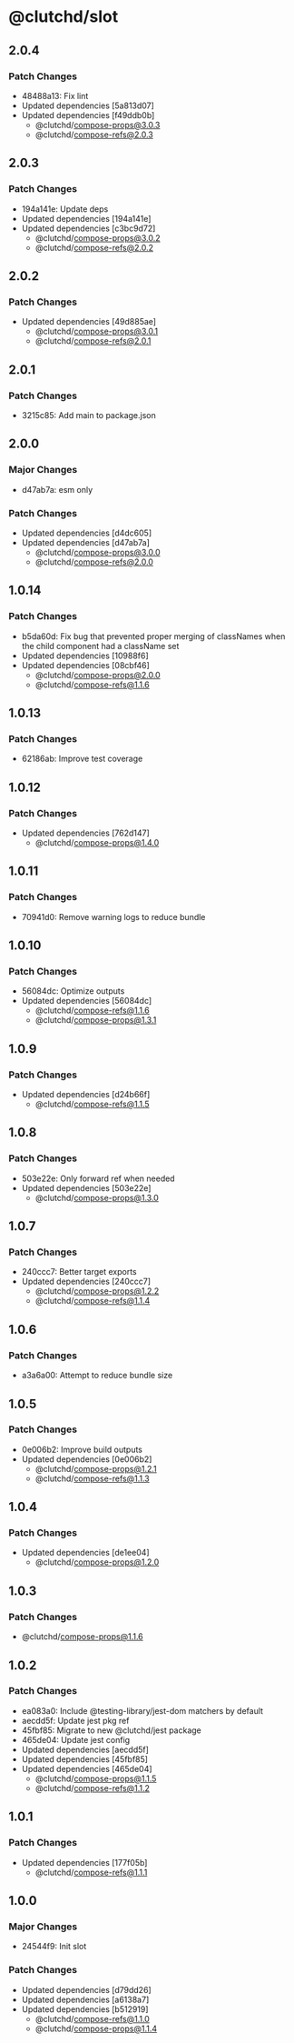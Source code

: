 # @clutchd/slot

## 2.0.4

### Patch Changes

- 48488a13: Fix lint
- Updated dependencies [5a813d07]
- Updated dependencies [f49ddb0b]
  - @clutchd/compose-props@3.0.3
  - @clutchd/compose-refs@2.0.3

## 2.0.3

### Patch Changes

- 194a141e: Update deps
- Updated dependencies [194a141e]
- Updated dependencies [c3bc9d72]
  - @clutchd/compose-props@3.0.2
  - @clutchd/compose-refs@2.0.2

## 2.0.2

### Patch Changes

- Updated dependencies [49d885ae]
  - @clutchd/compose-props@3.0.1
  - @clutchd/compose-refs@2.0.1

## 2.0.1

### Patch Changes

- 3215c85: Add main to package.json

## 2.0.0

### Major Changes

- d47ab7a: esm only

### Patch Changes

- Updated dependencies [d4dc605]
- Updated dependencies [d47ab7a]
  - @clutchd/compose-props@3.0.0
  - @clutchd/compose-refs@2.0.0

## 1.0.14

### Patch Changes

- b5da60d: Fix bug that prevented proper merging of classNames when the child component had a className set
- Updated dependencies [10988f6]
- Updated dependencies [08cbf46]
  - @clutchd/compose-props@2.0.0
  - @clutchd/compose-refs@1.1.6

## 1.0.13

### Patch Changes

- 62186ab: Improve test coverage

## 1.0.12

### Patch Changes

- Updated dependencies [762d147]
  - @clutchd/compose-props@1.4.0

## 1.0.11

### Patch Changes

- 70941d0: Remove warning logs to reduce bundle

## 1.0.10

### Patch Changes

- 56084dc: Optimize outputs
- Updated dependencies [56084dc]
  - @clutchd/compose-refs@1.1.6
  - @clutchd/compose-props@1.3.1

## 1.0.9

### Patch Changes

- Updated dependencies [d24b66f]
  - @clutchd/compose-refs@1.1.5

## 1.0.8

### Patch Changes

- 503e22e: Only forward ref when needed
- Updated dependencies [503e22e]
  - @clutchd/compose-props@1.3.0

## 1.0.7

### Patch Changes

- 240ccc7: Better target exports
- Updated dependencies [240ccc7]
  - @clutchd/compose-props@1.2.2
  - @clutchd/compose-refs@1.1.4

## 1.0.6

### Patch Changes

- a3a6a00: Attempt to reduce bundle size

## 1.0.5

### Patch Changes

- 0e006b2: Improve build outputs
- Updated dependencies [0e006b2]
  - @clutchd/compose-props@1.2.1
  - @clutchd/compose-refs@1.1.3

## 1.0.4

### Patch Changes

- Updated dependencies [de1ee04]
  - @clutchd/compose-props@1.2.0

## 1.0.3

### Patch Changes

- @clutchd/compose-props@1.1.6

## 1.0.2

### Patch Changes

- ea083a0: Include @testing-library/jest-dom matchers by default
- aecdd5f: Update jest pkg ref
- 45fbf85: Migrate to new @clutchd/jest package
- 465de04: Update jest config
- Updated dependencies [aecdd5f]
- Updated dependencies [45fbf85]
- Updated dependencies [465de04]
  - @clutchd/compose-props@1.1.5
  - @clutchd/compose-refs@1.1.2

## 1.0.1

### Patch Changes

- Updated dependencies [177f05b]
  - @clutchd/compose-refs@1.1.1

## 1.0.0

### Major Changes

- 24544f9: Init slot

### Patch Changes

- Updated dependencies [d79dd26]
- Updated dependencies [a6138a7]
- Updated dependencies [b512919]
  - @clutchd/compose-refs@1.1.0
  - @clutchd/compose-props@1.1.4
